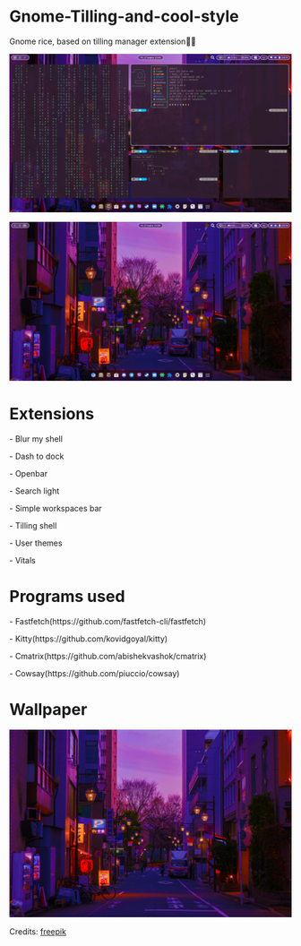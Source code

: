 # Gnome-Tilling-and-cool-style
Gnome rice, based on tilling manager extension🌆💜

![Image alt](https://github.com/bibabro2244/Gnome-Tilling-and-cool-style/blob/main/.photos/photo1.png)

![Image alt](https://github.com/bibabro2244/Gnome-Tilling-and-cool-style/blob/main/.photos/photo2.png)

<h1>Extensions</h1>

<p>- Blur my shell</p>
<p>- Dash to dock</p>
<p>- Openbar</p>
<p>- Search light</p>
<p>- Simple workspaces bar</p>
<p>- Tilling shell</p>
<p>- User themes</p>
<p>- Vitals</p>

<h1>Programs used</h1>

<p>- Fastfetch(https://github.com/fastfetch-cli/fastfetch)</p>
<p>- Kitty(https://github.com/kovidgoyal/kitty)</p>
<p>- Cmatrix(https://github.com/abishekvashok/cmatrix)</p>
<p>- Cowsay(https://github.com/piuccio/cowsay)</p>

<h1>Wallpaper</h1>

![Image alt](https://github.com/bibabro2244/Gnome-Tilling-and-cool-style/blob/main/wallpaper.jpg)

Credits: [freepik](https://ru.freepik.com/free-photo/bright-pop-landscape-design_21141824.htm#fromView=keyword&page=1&position=0&uuid=c7693238-9b69-4074-a38c-8363a826c594&query=%D0%A4%D0%B8%D0%BE%D0%BB%D0%B5%D1%82%D0%BE%D0%B2%D1%8B%D0%B5+%D0%90%D0%BD%D0%B8%D0%BC%D0%B5+%D0%9E%D0%B1%D0%BE%D0%B8)

